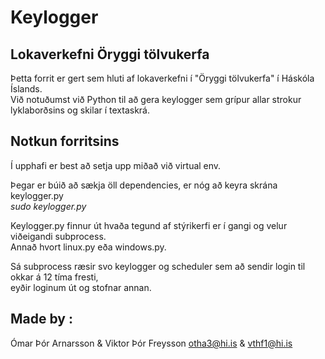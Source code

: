 # Keylogger

## Lokaverkefni Öryggi tölvukerfa
Þetta forrit er gert sem hluti af lokaverkefni í "Öryggi tölvukerfa" í Háskóla Íslands.  
Við notuðumst við Python til að gera keylogger sem grípur allar strokur lyklaborðsins og skilar í textaskrá.

## Notkun forritsins
Í upphafi er best að setja upp miðað við virtual env.

Þegar er búið að sækja öll dependencies, er nóg að keyra skrána keylogger.py  
*sudo keylogger.py*

Keylogger.py finnur út hvaða tegund af stýrikerfi er í gangi og velur viðeigandi subprocess.  
Annað hvort linux.py eða windows.py.  

Sá subprocess ræsir svo keylogger og scheduler sem að sendir login til okkar á 12 tíma fresti,   
eyðir loginum út og stofnar annan. 


## Made by :
Ómar Þór Arnarsson & Viktor Þór Freysson
otha3@hi.is & vthf1@hi.is
